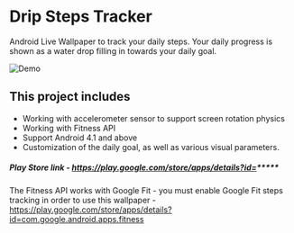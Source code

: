 # Drip Steps Tracker
Android Live Wallpaper to track your daily steps. Your daily progress is shown as a water drop filling in towards your daily goal. 

![Demo](http://s24.postimg.org/6go26ass5/demo2_1.gif)

## This project includes
* Working with accelerometer sensor to support screen rotation physics
* Working with Fitness API
* Support Android 4.1 and above
* Customization of the daily goal, as well as various visual parameters.

##### Play Store link - https://play.google.com/store/apps/details?id=*****

The Fitness API works with Google Fit - you must enable Google Fit steps tracking in order to use this wallpaper - https://play.google.com/store/apps/details?id=com.google.android.apps.fitness
